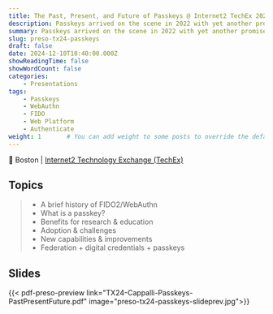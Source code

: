 ```yaml
---
title: The Past, Present, and Future of Passkeys @ Internet2 TechEx 2024
description: Passkeys arrived on the scene in 2022 with yet another promise of freeing us all from passwords. Have we actually made any progress on that goal? We'll dive into the journey to passkeys, how they work, the improvements to security and user experience, (hopefully!) clear up some misconceptions, and offer some reflection on pain points at global scale. We'll also take a look into the future with the intersection of passkeys, federation, and digital identity wallets.
summary: Passkeys arrived on the scene in 2022 with yet another promise of freeing us all from passwords. Have we actually made any progress on that goal? We'll dive into the journey to passkeys, how they work, the improvements to security and user experience, (hopefully!) clear up some misconceptions, and offer some reflection on pain points at global scale. We'll also take a look into the future with the intersection of passkeys, federation, and digital identity wallets.
slug: preso-tx24-passkeys
draft: false
date: 2024-12-10T18:40:00.000Z
showReadingTime: false
showWordCount: false
categories:
    - Presentations
tags:
    - Passkeys
    - WebAuthn
    - FIDO
    - Web Platform
    - Authenticate
weight: 1       # You can add weight to some posts to override the default sorting (date descending)
---
```


📍 Boston | [Internet2 Technology Exchange (TechEx)](https://na.eventscloud.com/website/69276/home/)

## Topics

> - A brief history of FIDO2/WebAuthn
> - What is a passkey?
> - Benefits for research & education
> - Adoption & challenges
> - New capabilities & improvements
> - Federation + digital credentials + passkeys

## Slides

{{< pdf-preso-preview link="TX24-Cappalli-Passkeys-PastPresentFuture.pdf" image="preso-tx24-passkeys-slideprev.jpg">}}
